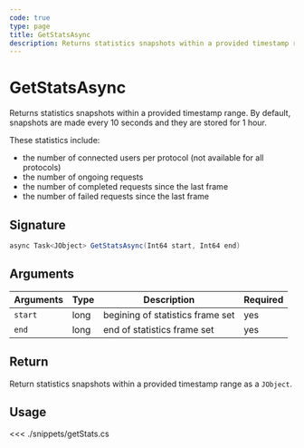 ```yaml
---
code: true
type: page
title: GetStatsAsync
description: Returns statistics snapshots within a provided timestamp range.
---
```


# GetStatsAsync

Returns statistics snapshots within a provided timestamp range.
By default, snapshots are made every 10 seconds and they are stored for 1 hour.

These statistics include:

- the number of connected users per protocol (not available for all protocols)
- the number of ongoing requests
- the number of completed requests since the last frame
- the number of failed requests since the last frame

## Signature

```csharp
async Task<JObject> GetStatsAsync(Int64 start, Int64 end)
```

## Arguments

| Arguments | Type | Description                      | Required |
| --------- | ---- | -------------------------------- | -------- |
| `start`   | long | begining of statistics frame set | yes      |
| `end`     | long | end of statistics frame set      | yes      |

## Return

Return statistics snapshots within a provided timestamp range as a `JObject`.

## Usage

<<< ./snippets/getStats.cs
